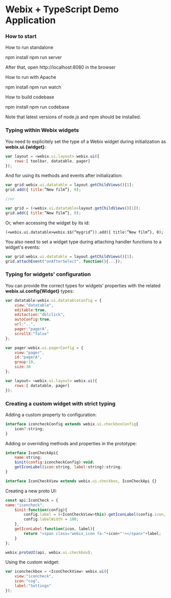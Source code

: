 Webix + TypeScript Demo Application
=========

### How to start

How to run standalone

npm install
npm run server

After that, open http://localhost:8080 in the browser

How to run with Apache

npm install
npm run watch

How to build codebase

npm install
npm run codebase

Note that latest versions of node.js and npm should be installed.

### Typing within Webix widgets

You need to explicitely set the type of a Webix widget during initialization as **webix.ui.{widget}**: 

~~~js
var layout = <webix.ui.layout> webix.ui({
	rows:[ toolbar, datatable, pager] 
});
~~~

And for using its methods and events after initialization: 

~~~js
var grid:webix.ui.datatable = layout.getChildViews()[1];
grid.add({ title:”New film”}, 0);

//or

var grid = (<webix.ui.datatable>layout.getChildViews()[1]);
grid.add({ title:”New film”}, 0);
~~~

Or, when accessing  the widget by its id: 

~~~
(<webix.ui.datatable>webix.$$(“mygrid”)).add({ title:”New film”}, 0);
~~~

You also need to set a widget type during attaching handler functions to a widget's events:

~~~js
var grid:webix.ui.datatable = layout.getChildViews()[1];
grid.attachEvent("onAfterSelect", function(){...});
~~~ 

### Typing for widgets' configuration

You can provide the correct types for widgets' properties with the related **webix.ui.config{Widget}** types: 

~~~js
var datatable:webix.ui.datatableConfig = {
	view:"datatable",
	editable:true,
	editaction:"dblclick",
	autoConfig:true,
	url:"..",
	pager:"pagerA",
	scrollX:"false"
};

var pager:webix.ui.pagerConfig = {
	view:"pager",
	id:"pagerA",
	group:10,
	size:30
}; 

var layout= <webix.ui.layout> webix.ui({
	rows:[ datatable, pager] 
}); 
~~~

### Creating a custom widget with strict typing

Adding a custom property to configuration:

~~~js
interface iconcheckConfig extends webix.ui.checkboxConfig{
	icon?:string;
}
~~~

Adding or overriding methods and properties in the prototype:

~~~js
interface IconCheckApi{
	name:string;
	$init(config:iconcheckConfig):void;
	getIconLabel(icon:string, label:string):string;
}

interface IconCheckView extends webix.ui.checkbox, IconCheckApi {}
~~~


Creating a new proto UI:

~~~js
const api:IconCheck = { 
name:"iconcheck",
	$init:function(config){
		config.label = (<IconCheckView>this).getIconLabel(config.icon, config.label);
		config.labelWidth = 100;
	},
	getIconLabel:function(icon, label){
		return "<span class='webix_icon fa-"+icon+"'></span>"+label;
	}
};

webix.protoUI(api, webix.ui.checkbox);
~~~

Using the custom widget: 

~~~js
var iconcheckbox = <IconCheckView> webix.ui({
	view:"iconcheck",
	icon:"cog",
	label:"Settings"
});
~~~









